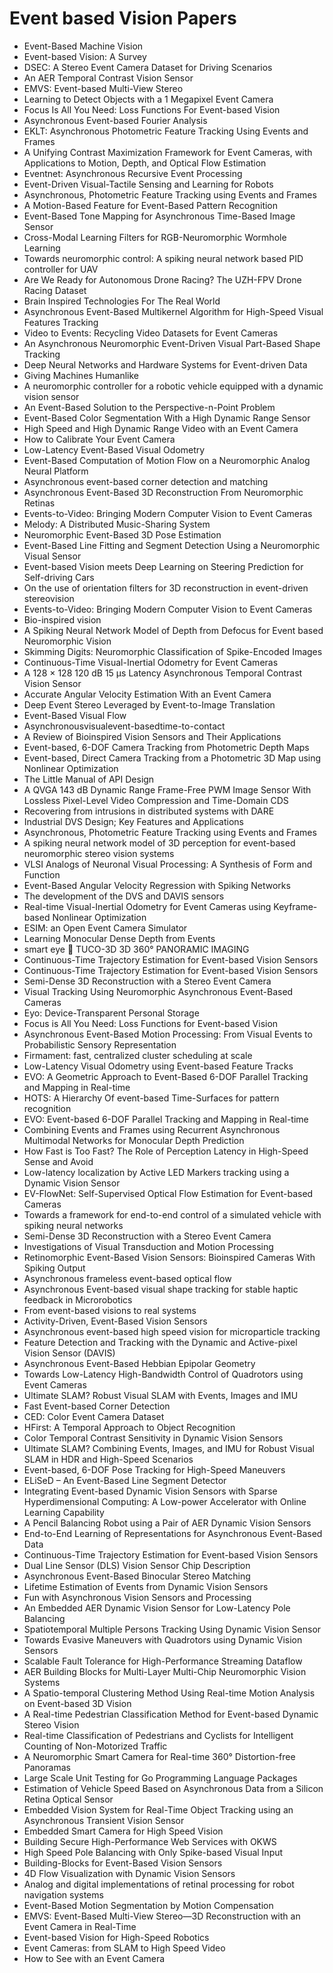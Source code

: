 # Event based Vision Papers
<ul>

                             

 <li><a target="_blank" href="https://github.com/manjunath5496/Event-based-Vision-Papers/blob/master/ev(1).pdf" style="text-decoration:none;">Event-Based Machine Vision</a></li>

 <li><a target="_blank" href="https://github.com/manjunath5496/Event-based-Vision-Papers/blob/master/ev(2).pdf" style="text-decoration:none;">Event-based Vision: A Survey</a></li>

<li><a target="_blank" href="https://github.com/manjunath5496/Event-based-Vision-Papers/blob/master/ev(3).pdf" style="text-decoration:none;">DSEC: A Stereo Event Camera Dataset for Driving Scenarios</a></li>
 <li><a target="_blank" href="https://github.com/manjunath5496/Event-based-Vision-Papers/blob/master/ev(4).pdf" style="text-decoration:none;">An AER Temporal Contrast Vision Sensor</a></li>                              
<li><a target="_blank" href="https://github.com/manjunath5496/Event-based-Vision-Papers/blob/master/ev(5).pdf" style="text-decoration:none;">EMVS: Event-based Multi-View Stereo</a></li>
<li><a target="_blank" href="https://github.com/manjunath5496/Event-based-Vision-Papers/blob/master/ev(6).pdf" style="text-decoration:none;">Learning to Detect Objects with a 1 Megapixel Event Camera</a></li>
 <li><a target="_blank" href="https://github.com/manjunath5496/Event-based-Vision-Papers/blob/master/ev(7).pdf" style="text-decoration:none;">Focus Is All You Need: Loss Functions For Event-based Vision</a></li>

 <li><a target="_blank" href="https://github.com/manjunath5496/Event-based-Vision-Papers/blob/master/ev(8).pdf" style="text-decoration:none;"> Asynchronous Event-based Fourier Analysis </a></li>
   <li><a target="_blank" href="https://github.com/manjunath5496/Event-based-Vision-Papers/blob/master/ev(9).pdf" style="text-decoration:none;">EKLT: Asynchronous Photometric Feature Tracking Using Events and Frames</a></li>
  
   
 <li><a target="_blank" href="https://github.com/manjunath5496/Event-based-Vision-Papers/blob/master/ev(10).pdf" style="text-decoration:none;">A Unifying Contrast Maximization Framework for Event Cameras, with Applications to Motion, Depth, and Optical Flow Estimation </a></li>                              
<li><a target="_blank" href="https://github.com/manjunath5496/Event-based-Vision-Papers/blob/master/ev(11).pdf" style="text-decoration:none;">Eventnet:
Asynchronous Recursive Event Processing</a></li>
<li><a target="_blank" href="https://github.com/manjunath5496/Event-based-Vision-Papers/blob/master/ev(12).pdf" style="text-decoration:none;">Event-Driven Visual-Tactile Sensing and Learning for Robots</a></li>
<li><a target="_blank" href="https://github.com/manjunath5496/Event-based-Vision-Papers/blob/master/ev(13).pdf" style="text-decoration:none;">Asynchronous, Photometric Feature Tracking using Events and Frames</a></li>

<li><a target="_blank" href="https://github.com/manjunath5496/Event-based-Vision-Papers/blob/master/ev(14).pdf" style="text-decoration:none;">A Motion-Based Feature for
Event-Based Pattern Recognition</a></li>
                              
<li><a target="_blank" href="https://github.com/manjunath5496/Event-based-Vision-Papers/blob/master/ev(15).pdf" style="text-decoration:none;">Event-Based Tone Mapping for Asynchronous Time-Based Image Sensor</a></li>

<li><a target="_blank" href="https://github.com/manjunath5496/Event-based-Vision-Papers/blob/master/ev(16).pdf" style="text-decoration:none;">Cross-Modal Learning Filters for RGB-Neuromorphic Wormhole Learning</a></li>

  <li><a target="_blank" href="https://github.com/manjunath5496/Event-based-Vision-Papers/blob/master/ev(17).pdf" style="text-decoration:none;">Towards neuromorphic control: A spiking neural network based PID controller for UAV</a></li>   
  
<li><a target="_blank" href="https://github.com/manjunath5496/Event-based-Vision-Papers/blob/master/ev(18).pdf" style="text-decoration:none;">Are We Ready for Autonomous Drone Racing? The UZH-FPV Drone Racing Dataset</a></li> 

  
<li><a target="_blank" href="https://github.com/manjunath5496/Event-based-Vision-Papers/blob/master/ev(19).pdf" style="text-decoration:none;">Brain Inspired Technologies For The Real World</a></li> 

<li><a target="_blank" href="https://github.com/manjunath5496/Event-based-Vision-Papers/blob/master/ev(20).pdf" style="text-decoration:none;">Asynchronous Event-Based Multikernel Algorithm for High-Speed Visual Features Tracking</a></li>

<li><a target="_blank" href="https://github.com/manjunath5496/Event-based-Vision-Papers/blob/master/ev(21).pdf" style="text-decoration:none;">Video to Events:
Recycling Video Datasets for Event Cameras</a></li>
<li><a target="_blank" href="https://github.com/manjunath5496/Event-based-Vision-Papers/blob/master/ev(22).pdf" style="text-decoration:none;">An Asynchronous Neuromorphic Event-Driven Visual Part-Based Shape Tracking</a></li> 
 <li><a target="_blank" href="https://github.com/manjunath5496/Event-based-Vision-Papers/blob/master/ev(23).pdf" style="text-decoration:none;">Deep Neural Networks and Hardware Systems for Event-driven Data</a></li> 
 

   <li><a target="_blank" href="https://github.com/manjunath5496/Event-based-Vision-Papers/blob/master/ev(24).pdf" style="text-decoration:none;">Giving
Machines Humanlike</a></li>
 
   <li><a target="_blank" href="https://github.com/manjunath5496/Event-based-Vision-Papers/blob/master/ev(25).pdf" style="text-decoration:none;">A neuromorphic controller for a robotic vehicle equipped with a dynamic vision sensor</a></li>                              
 <li><a target="_blank" href="https://github.com/manjunath5496/Event-based-Vision-Papers/blob/master/ev(26).pdf" style="text-decoration:none;">An Event-Based Solution to the Perspective-n-Point Problem</a></li>
 <li><a target="_blank" href="https://github.com/manjunath5496/Event-based-Vision-Papers/blob/master/ev(27).pdf" style="text-decoration:none;">Event-Based Color Segmentation
With a High Dynamic Range Sensor</a></li>
   
 
   <li><a target="_blank" href="https://github.com/manjunath5496/Event-based-Vision-Papers/blob/master/ev(28).pdf" style="text-decoration:none;">High Speed and High Dynamic Range Video with an Event Camera</a></li>
 
   <li><a target="_blank" href="https://github.com/manjunath5496/Event-based-Vision-Papers/blob/master/ev(29).pdf" style="text-decoration:none;">How to Calibrate Your Event Camera </a></li>                              

  <li><a target="_blank" href="https://github.com/manjunath5496/Event-based-Vision-Papers/blob/master/ev(30).pdf" style="text-decoration:none;">Low-Latency Event-Based Visual Odometry</a></li>
 
   <li><a target="_blank" href="https://github.com/manjunath5496/Event-based-Vision-Papers/blob/master/ev(31).pdf" style="text-decoration:none;">Event-Based Computation of Motion Flow on a Neuromorphic Analog Neural Platform</a></li> 
    <li><a target="_blank" href="https://github.com/manjunath5496/Event-based-Vision-Papers/blob/master/ev(32).pdf" style="text-decoration:none;">Asynchronous event-based corner detection and matching</a></li> 

   <li><a target="_blank" href="https://github.com/manjunath5496/Event-based-Vision-Papers/blob/master/ev(33).pdf" style="text-decoration:none;">Asynchronous Event-Based 3D Reconstruction From Neuromorphic Retinas</a></li>                              

  <li><a target="_blank" href="https://github.com/manjunath5496/Event-based-Vision-Papers/blob/master/ev(34).pdf" style="text-decoration:none;">Events-to-Video: Bringing Modern Computer Vision to Event Cameras</a></li> 
 
  <li><a target="_blank" href="https://github.com/manjunath5496/Event-based-Vision-Papers/blob/master/ev(35).pdf" style="text-decoration:none;">Melody: A Distributed Music-Sharing System</a></li> 

  <li><a target="_blank" href="https://github.com/manjunath5496/Event-based-Vision-Papers/blob/master/ev(36).pdf" style="text-decoration:none;">Neuromorphic Event-Based 3D Pose Estimation</a></li> 
 
<li><a target="_blank" href="https://github.com/manjunath5496/Event-based-Vision-Papers/blob/master/ev(37).pdf" style="text-decoration:none;">Event-Based Line Fitting and Segment Detection Using a Neuromorphic Visual Sensor</a></li>
 <li><a target="_blank" href="https://github.com/manjunath5496/Event-based-Vision-Papers/blob/master/ev(38).pdf" style="text-decoration:none;">Event-based Vision meets Deep Learning on Steering Prediction for Self-driving Cars</a></li>
<li><a target="_blank" href="https://github.com/manjunath5496/Event-based-Vision-Papers/blob/master/ev(39).pdf" style="text-decoration:none;">On the use of orientation filters for 3D reconstruction in event-driven stereovision</a></li>
 <li><a target="_blank" href="https://github.com/manjunath5496/Event-based-Vision-Papers/blob/master/ev(40).pdf" style="text-decoration:none;">Events-to-Video:
Bringing Modern Computer Vision to Event Cameras</a></li>                              
<li><a target="_blank" href="https://github.com/manjunath5496/Event-based-Vision-Papers/blob/master/ev(41).pdf" style="text-decoration:none;">Bio-inspired vision</a></li>
<li><a target="_blank" href="https://github.com/manjunath5496/Event-based-Vision-Papers/blob/master/ev(42).pdf" style="text-decoration:none;">A Spiking Neural Network Model
of Depth from Defocus for Event based Neuromorphic Vision</a></li>
 
  <li><a target="_blank" href="https://github.com/manjunath5496/Event-based-Vision-Papers/blob/master/ev(43).pdf" style="text-decoration:none;">Skimming Digits: Neuromorphic Classification of Spike-Encoded Images</a></li>
 <li><a target="_blank" href="https://github.com/manjunath5496/Event-based-Vision-Papers/blob/master/ev(44).pdf" style="text-decoration:none;">Continuous-Time Visual-Inertial Odometry for Event Cameras</a></li>
   <li><a target="_blank" href="https://github.com/manjunath5496/Event-based-Vision-Papers/blob/master/ev(45).pdf" style="text-decoration:none;">A 128 &times; 128 120 dB 15 μs Latency Asynchronous Temporal Contrast Vision Sensor</a></li>  
   
<li><a target="_blank" href="https://github.com/manjunath5496/Event-based-Vision-Papers/blob/master/ev(46).pdf" style="text-decoration:none;">Accurate Angular Velocity Estimation With an Event Camera</a></li> 
                             
<li><a target="_blank" href="https://github.com/manjunath5496/Event-based-Vision-Papers/blob/master/ev(47).pdf" style="text-decoration:none;">Deep Event Stereo Leveraged by Event-to-Image Translation</a></li>
<li><a target="_blank" href="https://github.com/manjunath5496/Event-based-Vision-Papers/blob/master/ev(48).pdf" style="text-decoration:none;">Event-Based Visual Flow</a></li>

<li><a target="_blank" href="https://github.com/manjunath5496/Event-based-Vision-Papers/blob/master/ev(49).pdf" style="text-decoration:none;">Asynchronousvisualevent-basedtime-to-contact</a></li>
                              
<li><a target="_blank" href="https://github.com/manjunath5496/Event-based-Vision-Papers/blob/master/ev(50).pdf" style="text-decoration:none;">A Review of Bioinspired Vision Sensors and Their Applications</a></li>
<li><a target="_blank" href="https://github.com/manjunath5496/Event-based-Vision-Papers/blob/master/ev(51).pdf" style="text-decoration:none;">Event-based, 6-DOF Camera Tracking from Photometric Depth Maps</a></li>
<li><a target="_blank" href="https://github.com/manjunath5496/Event-based-Vision-Papers/blob/master/ev(52).pdf" style="text-decoration:none;">Event-based, Direct Camera Tracking from a Photometric 3D Map using Nonlinear Optimization</a></li>

<li><a target="_blank" href="https://github.com/manjunath5496/Event-based-Vision-Papers/blob/master/ev(53).pdf" style="text-decoration:none;">The Little Manual of
API Design</a></li>
 
<li><a target="_blank" href="https://github.com/manjunath5496/Event-based-Vision-Papers/blob/master/ev(54).pdf" style="text-decoration:none;">A QVGA 143 dB Dynamic Range Frame-Free PWM Image Sensor With Lossless Pixel-Level Video Compression and Time-Domain CDS </a></li>

<li><a target="_blank" href="https://github.com/manjunath5496/Event-based-Vision-Papers/blob/master/ev(55).pdf" style="text-decoration:none;">Recovering from intrusions in distributed systems with DARE</a></li>
 
  <li><a target="_blank" href="https://github.com/manjunath5496/Event-based-Vision-Papers/blob/master/ev(56).pdf" style="text-decoration:none;">Industrial DVS Design;
Key Features and Applications </a></li>                              

  <li><a target="_blank" href="https://github.com/manjunath5496/Event-based-Vision-Papers/blob/master/ev(57).pdf" style="text-decoration:none;">Asynchronous, Photometric Feature Tracking using Events and Frames</a></li>
 
   <li><a target="_blank" href="https://github.com/manjunath5496/Event-based-Vision-Papers/blob/master/ev(58).pdf" style="text-decoration:none;">A spiking neural network model
of 3D perception for event-based neuromorphic stereo vision systems</a></li>
    <li><a target="_blank" href="https://github.com/manjunath5496/Event-based-Vision-Papers/blob/master/ev(59).pdf" style="text-decoration:none;">VLSI Analogs of Neuronal Visual Processing: A Synthesis of Form and Function</a></li>
 
  <li><a target="_blank" href="https://github.com/manjunath5496/Event-based-Vision-Papers/blob/master/ev(60).pdf" style="text-decoration:none;">Event-Based Angular Velocity Regression with Spiking Networks </a></li>
 
   <li><a target="_blank" href="https://github.com/manjunath5496/Event-based-Vision-Papers/blob/master/ev(61).pdf" style="text-decoration:none;">The development of the DVS and DAVIS sensors</a></li>
 
   <li><a target="_blank" href="https://github.com/manjunath5496/Event-based-Vision-Papers/blob/master/ev(62).pdf" style="text-decoration:none;">Real-time Visual-Inertial Odometry for Event Cameras using Keyframe-based Nonlinear Optimization</a></li>
 
   <li><a target="_blank" href="https://github.com/manjunath5496/Event-based-Vision-Papers/blob/master/ev(63).pdf" style="text-decoration:none;">ESIM: an Open Event Camera Simulator</a></li>                              

  <li><a target="_blank" href="https://github.com/manjunath5496/Event-based-Vision-Papers/blob/master/ev(64).pdf" style="text-decoration:none;">Learning Monocular Dense Depth from Events</a></li>
 
   <li><a target="_blank" href="https://github.com/manjunath5496/Event-based-Vision-Papers/blob/master/ev(65).pdf" style="text-decoration:none;">smart eye  TUCO-3D
3D 360° PANORAMIC IMAGING </a></li> 

   <li><a target="_blank" href="https://github.com/manjunath5496/Event-based-Vision-Papers/blob/master/ev(66).pdf" style="text-decoration:none;">Continuous-Time Trajectory Estimation for Event-based Vision Sensors</a></li> 
 
   <li><a target="_blank" href="https://github.com/manjunath5496/Event-based-Vision-Papers/blob/master/ev(67).pdf" style="text-decoration:none;">Continuous-Time Trajectory Estimation for Event-based Vision Sensors</a></li>                              

  <li><a target="_blank" href="https://github.com/manjunath5496/Event-based-Vision-Papers/blob/master/ev(68).pdf" style="text-decoration:none;">Semi-Dense 3D Reconstruction with a Stereo Event Camera</a></li> 
 
  
   <li><a target="_blank" href="https://github.com/manjunath5496/Event-based-Vision-Papers/blob/master/ev(69).pdf" style="text-decoration:none;">Visual Tracking Using Neuromorphic Asynchronous Event-Based Cameras</a></li>                              

  <li><a target="_blank" href="https://github.com/manjunath5496/Event-based-Vision-Papers/blob/master/ev(70).pdf" style="text-decoration:none;">Eyo: Device-Transparent Personal Storage</a></li> 
  
 
 <li><a target="_blank" href="https://github.com/manjunath5496/Event-based-Vision-Papers/blob/master/ev(71).pdf" style="text-decoration:none;">Focus is All You Need:
Loss Functions for Event-based Vision</a></li>
 
 <li><a target="_blank" href="https://github.com/manjunath5496/Event-based-Vision-Papers/blob/master/ev(72).pdf" style="text-decoration:none;">Asynchronous Event-Based Motion Processing: From Visual Events to Probabilistic Sensory Representation</a></li> 
 
 
 <li><a target="_blank" href="https://github.com/manjunath5496/Event-based-Vision-Papers/blob/master/ev(73).pdf" style="text-decoration:none;">Firmament: fast, centralized cluster scheduling at scale</a></li>
  <li><a target="_blank" href="https://github.com/manjunath5496/Event-based-Vision-Papers/blob/master/ev(74).pdf" style="text-decoration:none;">Low-Latency Visual Odometry using Event-based Feature Tracks</a></li>
    <li><a target="_blank" href="https://github.com/manjunath5496/Event-based-Vision-Papers/blob/master/ev(75).pdf" style="text-decoration:none;">EVO: A Geometric Approach to Event-Based 6-DOF Parallel Tracking and Mapping in Real-time</a></li>                        
<li><a target="_blank" href="https://github.com/manjunath5496/Event-based-Vision-Papers/blob/master/ev(76).pdf" style="text-decoration:none;">HOTS: A Hierarchy Of event-based Time-Surfaces for pattern recognition</a></li>

 <li><a target="_blank" href="https://github.com/manjunath5496/Event-based-Vision-Papers/blob/master/ev(77).pdf" style="text-decoration:none;">EVO: Event-based 6-DOF Parallel
Tracking and Mapping in Real-time</a></li> 
 
 
 <li><a target="_blank" href="https://github.com/manjunath5496/Event-based-Vision-Papers/blob/master/ev(78).pdf" style="text-decoration:none;">Combining Events and Frames using Recurrent Asynchronous Multimodal Networks for Monocular Depth Prediction</a></li>
  <li><a target="_blank" href="https://github.com/manjunath5496/Event-based-Vision-Papers/blob/master/ev(79).pdf" style="text-decoration:none;">How Fast is Too Fast? The Role of Perception Latency in High-Speed Sense and Avoid</a></li>


 <li><a target="_blank" href="https://github.com/manjunath5496/Event-based-Vision-Papers/blob/master/ev(80).pdf" style="text-decoration:none;">Low-latency localization by Active LED Markers tracking using a Dynamic Vision Sensor</a></li> 
 
 
 <li><a target="_blank" href="https://github.com/manjunath5496/Event-based-Vision-Papers/blob/master/ev(81).pdf" style="text-decoration:none;">EV-FlowNet: Self-Supervised Optical Flow Estimation for Event-based Cameras</a></li>
  <li><a target="_blank" href="https://github.com/manjunath5496/Event-based-Vision-Papers/blob/master/ev(82).pdf" style="text-decoration:none;">Towards a framework for end-to-end control of a simulated vehicle with spiking neural networks</a></li>

 <li><a target="_blank" href="https://github.com/manjunath5496/Event-based-Vision-Papers/blob/master/ev(83).pdf" style="text-decoration:none;">Semi-Dense 3D Reconstruction with a Stereo Event Camera</a></li>
  <li><a target="_blank" href="https://github.com/manjunath5496/Event-based-Vision-Papers/blob/master/ev(84).pdf" style="text-decoration:none;">Investigations of
Visual Transduction and Motion Processing</a></li>

 <li><a target="_blank" href="https://github.com/manjunath5496/Event-based-Vision-Papers/blob/master/ev(85).pdf" style="text-decoration:none;">Retinomorphic Event-Based
Vision Sensors: Bioinspired Cameras With Spiking Output</a></li>
  <li><a target="_blank" href="https://github.com/manjunath5496/Event-based-Vision-Papers/blob/master/ev(86).pdf" style="text-decoration:none;">Asynchronous frameless event-based optical flow</a></li>

 <li><a target="_blank" href="https://github.com/manjunath5496/Event-based-Vision-Papers/blob/master/ev(87).pdf" style="text-decoration:none;">Asynchronous Event-based visual shape tracking for stable haptic feedback in Microrobotics</a></li>
  <li><a target="_blank" href="https://github.com/manjunath5496/Event-based-Vision-Papers/blob/master/ev(88).pdf" style="text-decoration:none;">From event-based visions to real systems</a></li>
  <li><a target="_blank" href="https://github.com/manjunath5496/Event-based-Vision-Papers/blob/master/ev(89).pdf" style="text-decoration:none;">Activity-Driven, Event-Based Vision Sensors</a></li>
  
  
  <li><a target="_blank" href="https://github.com/manjunath5496/Event-based-Vision-Papers/blob/master/ev(90).pdf" style="text-decoration:none;">Asynchronous event-based high speed vision for microparticle tracking</a></li>
  <li><a target="_blank" href="https://github.com/manjunath5496/Event-based-Vision-Papers/blob/master/ev(91).pdf" style="text-decoration:none;">Feature Detection and Tracking with the Dynamic and Active-pixel Vision Sensor (DAVIS)</a></li>

 <li><a target="_blank" href="https://github.com/manjunath5496/Event-based-Vision-Papers/blob/master/ev(92).pdf" style="text-decoration:none;">Asynchronous Event-Based Hebbian
Epipolar Geometry</a></li>
  <li><a target="_blank" href="https://github.com/manjunath5496/Event-based-Vision-Papers/blob/master/ev(93).pdf" style="text-decoration:none;"> Towards Low-Latency High-Bandwidth Control of Quadrotors using Event Cameras</a></li>
  <li><a target="_blank" href="https://github.com/manjunath5496/Event-based-Vision-Papers/blob/master/ev(94).pdf" style="text-decoration:none;">Ultimate SLAM? Robust Visual SLAM with Events, Images and IMU</a></li> 
  
   <li><a target="_blank" href="https://github.com/manjunath5496/Event-based-Vision-Papers/blob/master/ev(95).pdf" style="text-decoration:none;">Fast Event-based Corner Detection</a></li>  
  
<li><a target="_blank" href="https://github.com/manjunath5496/Event-based-Vision-Papers/blob/master/ev(96).pdf" style="text-decoration:none;">CED: Color Event Camera Dataset</a></li> 
  
  
<li><a target="_blank" href="https://github.com/manjunath5496/Event-based-Vision-Papers/blob/master/ev(97).pdf" style="text-decoration:none;">HFirst: A Temporal Approach to Object Recognition</a></li>


 <li><a target="_blank" href="https://github.com/manjunath5496/Event-based-Vision-Papers/blob/master/ev(98).pdf" style="text-decoration:none;">Color Temporal Contrast Sensitivity in Dynamic Vision Sensors</a></li> 
  
   <li><a target="_blank" href="https://github.com/manjunath5496/Event-based-Vision-Papers/blob/master/ev(99).pdf" style="text-decoration:none;">Ultimate SLAM? Combining Events, Images, and IMU for Robust Visual SLAM in HDR and High-Speed Scenarios</a></li>  
  
<li><a target="_blank" href="https://github.com/manjunath5496/Event-based-Vision-Papers/blob/master/ev(100).pdf" style="text-decoration:none;">Event-based, 6-DOF Pose Tracking for High-Speed Maneuvers</a></li>  
  
 <li><a target="_blank" href="https://github.com/manjunath5496/Event-based-Vision-Papers/blob/master/ev(101).pdf" style="text-decoration:none;">ELiSeD – An Event-Based Line Segment Detector</a></li> 
  
   <li><a target="_blank" href="https://github.com/manjunath5496/Event-based-Vision-Papers/blob/master/ev(102).pdf" style="text-decoration:none;">Integrating Event-based Dynamic Vision Sensors with Sparse Hyperdimensional Computing: A Low-power Accelerator with Online Learning Capability</a></li> 
  
   
 <li><a target="_blank" href="https://github.com/manjunath5496/Event-based-Vision-Papers/blob/master/ev(103).pdf" style="text-decoration:none;">A Pencil Balancing Robot using a Pair of AER Dynamic Vision Sensors </a></li> 
  
   <li><a target="_blank" href="https://github.com/manjunath5496/Event-based-Vision-Papers/blob/master/ev(104).pdf" style="text-decoration:none;">End-to-End Learning of Representations for Asynchronous Event-Based Data</a></li>  
   
 <li><a target="_blank" href="https://github.com/manjunath5496/Event-based-Vision-Papers/blob/master/ev(105).pdf" style="text-decoration:none;">Continuous-Time Trajectory Estimation for Event-based Vision Sensors</a></li> 
 
<li><a target="_blank" href="https://github.com/manjunath5496/Event-based-Vision-Papers/blob/master/ev(106).pdf" style="text-decoration:none;">Dual Line Sensor (DLS)
Vision Sensor Chip Description</a></li> 
  
   <li><a target="_blank" href="https://github.com/manjunath5496/Event-based-Vision-Papers/blob/master/ev(107).pdf" style="text-decoration:none;">Asynchronous Event-Based Binocular Stereo Matching</a></li> 
  
   
 <li><a target="_blank" href="https://github.com/manjunath5496/Event-based-Vision-Papers/blob/master/ev(108).pdf" style="text-decoration:none;">Lifetime Estimation of Events from Dynamic Vision Sensors</a></li> 
  
   <li><a target="_blank" href="https://github.com/manjunath5496/Event-based-Vision-Papers/blob/master/ev(109).pdf" style="text-decoration:none;">Fun with Asynchronous Vision Sensors and Processing</a></li>  
   
 <li><a target="_blank" href="https://github.com/manjunath5496/Event-based-Vision-Papers/blob/master/ev(110).pdf" style="text-decoration:none;">An Embedded AER Dynamic Vision Sensor for Low-Latency Pole Balancing </a></li>  
   
<li><a target="_blank" href="https://github.com/manjunath5496/Event-based-Vision-Papers/blob/master/ev(111).pdf" style="text-decoration:none;">Spatiotemporal Multiple Persons Tracking Using Dynamic Vision Sensor</a></li> 
  
   
 <li><a target="_blank" href="https://github.com/manjunath5496/Event-based-Vision-Papers/blob/master/ev(112).pdf" style="text-decoration:none;">Towards Evasive Maneuvers with Quadrotors using Dynamic Vision Sensors</a></li> 
  
   <li><a target="_blank" href="https://github.com/manjunath5496/Event-based-Vision-Papers/blob/master/ev(113).pdf" style="text-decoration:none;">Scalable Fault Tolerance for High-Performance Streaming Dataflow</a></li>  
   
<li><a target="_blank" href="https://github.com/manjunath5496/Event-based-Vision-Papers/blob/master/ev(114).pdf" style="text-decoration:none;">AER Building Blocks for Multi-Layer Multi-Chip Neuromorphic Vision Systems</a></li>
 <li><a target="_blank" href="https://github.com/manjunath5496/Event-based-Vision-Papers/blob/master/ev(115).pdf" style="text-decoration:none;">A Spatio-temporal Clustering Method Using Real-time Motion Analysis on Event-based 3D Vision</a></li>  
   
 <li><a target="_blank" href="https://github.com/manjunath5496/Event-based-Vision-Papers/blob/master/ev(116).pdf" style="text-decoration:none;">A Real-time Pedestrian Classification Method for Event-based Dynamic Stereo Vision</a></li>   
   
   <li><a target="_blank" href="https://github.com/manjunath5496/Event-based-Vision-Papers/blob/master/ev(117).pdf" style="text-decoration:none;">Real-time Classification of Pedestrians and Cyclists for Intelligent Counting of Non-Motorized Traffic</a></li>  
   
 <li><a target="_blank" href="https://github.com/manjunath5496/Event-based-Vision-Papers/blob/master/ev(118).pdf" style="text-decoration:none;">A Neuromorphic Smart Camera for Real-time 360° Distortion-free Panoramas</a></li>  
   
  <li><a target="_blank" href="https://github.com/manjunath5496/Event-based-Vision-Papers/blob/master/ev(119).pdf" style="text-decoration:none;">Large Scale Unit Testing for Go Programming Language Packages</a></li> 
  
   <li><a target="_blank" href="https://github.com/manjunath5496/Event-based-Vision-Papers/blob/master/ev(120).pdf" style="text-decoration:none;">Estimation of Vehicle Speed Based on Asynchronous Data from a Silicon Retina Optical Sensor</a></li>  
   
 <li><a target="_blank" href="https://github.com/manjunath5496/Event-based-Vision-Papers/blob/master/ev(121).pdf" style="text-decoration:none;">Embedded Vision System for Real-Time Object Tracking using an Asynchronous Transient Vision Sensor</a></li>   
   
   <li><a target="_blank" href="https://github.com/manjunath5496/Event-based-Vision-Papers/blob/master/ev(122).pdf" style="text-decoration:none;">Embedded Smart Camera for High Speed Vision </a></li>  
     
<li><a target="_blank" href="https://github.com/manjunath5496/Event-based-Vision-Papers/blob/master/ev(123).pdf" style="text-decoration:none;">Building Secure High-Performance Web Services with OKWS</a></li>  
   
 <li><a target="_blank" href="https://github.com/manjunath5496/Event-based-Vision-Papers/blob/master/ev(124).pdf" style="text-decoration:none;">High Speed Pole Balancing with Only Spike-based Visual Input</a></li>   
   
   <li><a target="_blank" href="https://github.com/manjunath5496/Event-based-Vision-Papers/blob/master/ev(125).pdf" style="text-decoration:none;">Building-Blocks for Event-Based Vision Sensors</a></li>   
   
   <li><a target="_blank" href="https://github.com/manjunath5496/Event-based-Vision-Papers/blob/master/ev(126).pdf" style="text-decoration:none;">4D Flow Visualization with Dynamic Vision Sensors</a></li> 
   
<li><a target="_blank" href="https://github.com/manjunath5496/Event-based-Vision-Papers/blob/master/ev(127).pdf" style="text-decoration:none;">Analog and digital implementations of retinal processing for robot navigation systems</a></li>  
   
 <li><a target="_blank" href="https://github.com/manjunath5496/Event-based-Vision-Papers/blob/master/ev(128).pdf" style="text-decoration:none;">Event-Based Motion Segmentation by Motion Compensation</a></li>   
   
   <li><a target="_blank" href="https://github.com/manjunath5496/Event-based-Vision-Papers/blob/master/ev(129).pdf" style="text-decoration:none;">EMVS: Event-Based Multi-View Stereo—3D Reconstruction with an Event Camera in Real-Time</a></li>   
   
   <li><a target="_blank" href="https://github.com/manjunath5496/Event-based-Vision-Papers/blob/master/ev(130).pdf" style="text-decoration:none;">Event-based Vision for High-Speed Robotics</a></li>    
   
<li><a target="_blank" href="https://github.com/manjunath5496/Event-based-Vision-Papers/blob/master/ev(131).pdf" style="text-decoration:none;">Event Cameras: from SLAM to High Speed Video</a></li>   
   
   <li><a target="_blank" href="https://github.com/manjunath5496/Event-based-Vision-Papers/blob/master/ev(132).pdf" style="text-decoration:none;">How to See with an Event Camera</a></li>   
   
 </ul>
